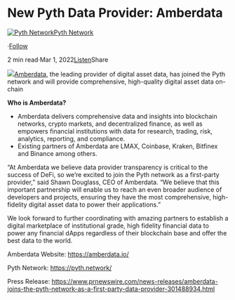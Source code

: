 New Pyth Data Provider: Amberdata
=================================

[![Pyth Network](https://miro.medium.com/v2/resize:fill:88:88/1*rdK3rHcWpkge6BRQRIwBjA.jpeg)](/?source=post_page-----be8bd3833671--------------------------------)[Pyth Network](/?source=post_page-----be8bd3833671--------------------------------)

·[Follow](https://medium.com/m/signin?actionUrl=https%3A%2F%2Fmedium.com%2F_%2Fsubscribe%2Fuser%2Ff55fccc0ad62&operation=register&redirect=https%3A%2F%2Fpythnetwork.medium.com%2Fnew-pyth-data-provider-amberdata-be8bd3833671&user=Pyth+Network&userId=f55fccc0ad62&source=post_page-f55fccc0ad62----be8bd3833671---------------------post_header-----------)

2 min read·Mar 1, 2022[Listen](https://medium.com/m/signin?actionUrl=https%3A%2F%2Fmedium.com%2Fplans%3Fdimension%3Dpost_audio_button%26postId%3Dbe8bd3833671&operation=register&redirect=https%3A%2F%2Fpythnetwork.medium.com%2Fnew-pyth-data-provider-amberdata-be8bd3833671&source=-----be8bd3833671---------------------post_audio_button-----------)Share

![](https://miro.medium.com/v2/resize:fit:1400/1*G3LOOB2UTaGoG71kkHzcyQ.jpeg)[Amberdata](https://amberdata.io/), the leading provider of digital asset data, has joined the Pyth network and will provide comprehensive, high-quality digital asset data on-chain

**Who is Amberdata?**

* Amberdata delivers comprehensive data and insights into blockchain networks, crypto markets, and decentralized finance, as well as empowers financial institutions with data for research, trading, risk, analytics, reporting, and compliance.
* Existing partners of Amberdata are LMAX, Coinbase, Kraken, Bitfinex and Binance among others.

“At Amberdata we believe data provider transparency is critical to the success of DeFi, so we’re excited to join the Pyth network as a first-party provider,” said Shawn Douglass, CEO of Amberdata. “We believe that this important partnership will enable us to reach an even broader audience of developers and projects, ensuring they have the most comprehensive, high-fidelity digital asset data to power their applications.”

We look forward to further coordinating with amazing partners to establish a digital marketplace of institutional grade, high fidelity financial data to power any financial dApps regardless of their blockchain base and offer the best data to the world.

Amberdata Website: <https://amberdata.io/>

Pyth Network: <https://pyth.network/>

Press Release: <https://www.prnewswire.com/news-releases/amberdata-joins-the-pyth-network-as-a-first-party-data-provider-301488934.html>

